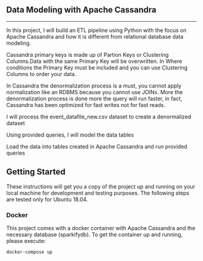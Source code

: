 ## **Data Modeling with Apache Cassandra**
-----------------------------------------------------------------------------------------------------------------------------------

In this project, I will build an ETL pipeline using Python with the focus on Apache Cassandra and how it is different from relational database data modeling.

Cassandra primary keys is made up of Partion Keys or Clustering Columns.Data with the same Primary Key will be overwritten. In Where conditions the Primary Key must be included and you can use Clustering Columns to order your data.

In Cassandra the denormalization process is a must, you cannot apply normalization like an RDBMS 
because you cannot use JOINs. More the denormalization process is done more the query will 
run faster, in fact, Cassandra has been optimized for fast writes not for fast reads. 

I will process the event_datafile_new.csv dataset to create a denormalized dataset


Using provided queries, I will model the data tables

Load the data into tables created in Apache Cassandra and run provided queries
## Getting Started

These instructions will get you a copy of the project up and running on your local machine for development and testing purposes. The following steps are tested only for Ubuntu 18.04.

### Docker

This project comes with a docker container with Apache Cassandra and the necessary database (sparkifydb). To get the container up and running, please execute:

```
docker-compose up
```
